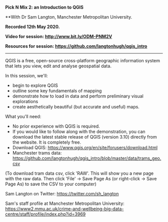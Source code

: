 **Pick N Mix 2: an Introduction to QGIS**

**With Dr Sam Langton, Manchester Metropolitan University.

**Recorded 12th May 2020.**

**Video for session: http://www.bit.ly/ODM-PNM2V**

**Resources for session: https://github.com/langtonhugh/qgis_intro**

----

QGIS is a free, open-source cross-platform geographic information system that lets you view, edit and analyse geospatial data.

In this session, we'll:
- begin to explore QGIS
- outline some key fundamentals of mapping
- demonstrate how to load in data and perform preliminary visual explorations
- create aesthetically beautiful (but accurate and useful) maps.

What you'll need:
- No prior experience with QGIS is required.
- If you would like to follow along with the demonstration, you can download the latest stable release of QGIS (version 3.10) directly from the website. It is completely free.
- Download QGIS: https://www.qgis.org/en/site/forusers/download.html
- Manchester trams data: https://github.com/langtonhugh/qgis_intro/blob/master/data/trams_geo.csv 

(To download tram data csv, click 'RAW'. This will show you a new page with the raw data. Then click 'File' -> Save Page As (or right-click -> Save Page As) to save the CSV to your computer)

Sam Langton on Twitter: https://twitter.com/sh_langton

Sam's staff profile at Manchester Metropolitan University: https://www2.mmu.ac.uk/crime-and-wellbeing-big-data-centre/staff/profile/index.php?id=3969


